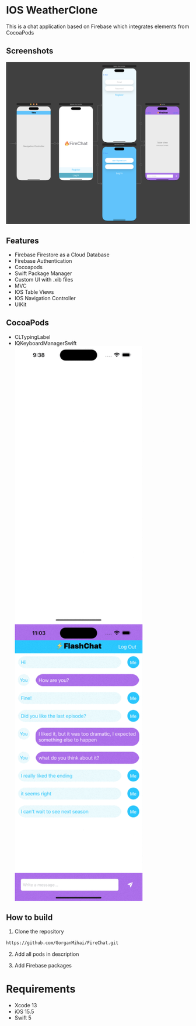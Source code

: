 IOS WeatherClone 
==========================
This is a chat application based on Firebase which integrates elements from CocoaPods

## Screenshots

<img src="./Img/All.png" width = 600 >

## Features
* Firebase Firestore as a Cloud Database
* Firebase Authentication
* Cocoapods
* Swift Package Manager
* Custom UI with .xib files 
* MVC
* IOS Table Views
* IOS Navigation Controller
* UIKit 

## CocoaPods
* CLTypingLabel
* IQKeyboardManagerSwift 
<img src="./Img/Intro.gif" width = 350 ><img src="./Img/Keyboard.gif" width = 350 >


## How to build

1) Clone the repository

```bash
https://github.com/GorganMihai/FireChat.git
```

2) Add all pods in description

3) Add Firebase packages


# Requirements 

* Xcode 13
* iOS 15.5
* Swift 5

